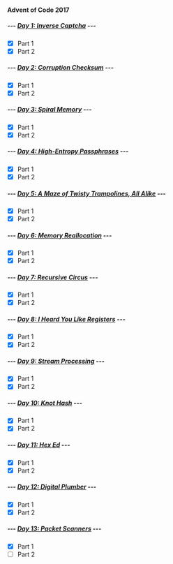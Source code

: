#### Advent of Code 2017

##### --- [Day 1: Inverse Captcha](d01) ---
- [x] Part 1
- [x] Part 2

##### --- [Day 2: Corruption Checksum](d02) ---
- [x] Part 1
- [x] Part 2

##### --- [Day 3: Spiral Memory](d03) ---
- [x] Part 1
- [x] Part 2

##### --- [Day 4: High-Entropy Passphrases](d04) ---
- [x] Part 1
- [x] Part 2

##### --- [Day 5: A Maze of Twisty Trampolines, All Alike](d05) ---
- [x] Part 1
- [x] Part 2

##### --- [Day 6: Memory Reallocation](d06) ---
- [x] Part 1
- [x] Part 2

##### --- [Day 7: Recursive Circus](d07) ---
- [x] Part 1
- [x] Part 2

##### --- [Day 8: I Heard You Like Registers](d08) ---
- [x] Part 1
- [x] Part 2

##### --- [Day 9: Stream Processing](d09) ---
- [x] Part 1
- [x] Part 2

##### --- [Day 10: Knot Hash](d10) ---
- [x] Part 1
- [x] Part 2

##### --- [Day 11: Hex Ed](d11) ---
- [x] Part 1
- [x] Part 2

##### --- [Day 12: Digital Plumber](d12) ---
- [x] Part 1
- [x] Part 2

##### --- [Day 13: Packet Scanners](d13) ---
- [x] Part 1
- [ ] Part 2
